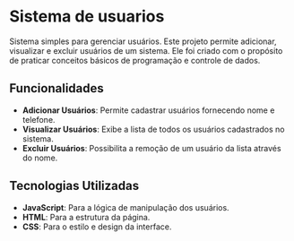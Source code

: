 # Sistema de usuarios

Sistema simples para gerenciar usuários. Este projeto permite adicionar, visualizar e excluir usuários de um sistema. Ele foi criado com o propósito de praticar conceitos básicos de programação e controle de dados.

## Funcionalidades

- **Adicionar Usuários**: Permite cadastrar usuários fornecendo nome e telefone.
- **Visualizar Usuários**: Exibe a lista de todos os usuários cadastrados no sistema.
- **Excluir Usuários**: Possibilita a remoção de um usuário da lista através do nome.

## Tecnologias Utilizadas

- **JavaScript**: Para a lógica de manipulação dos usuários.
- **HTML**: Para a estrutura da página.
- **CSS**: Para o estilo e design da interface.
